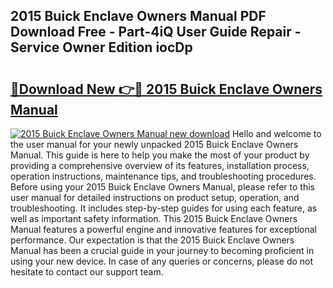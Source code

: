 ## 2015 Buick Enclave Owners Manual PDF Download Free - Part-4iQ User Guide Repair - Service Owner Edition iocDp

# <h2><a href="http://bc11122.oget.top/?id=2015+Buick+Enclave+Owners+Manual">🔗Download New 👉🔴 2015 Buick Enclave Owners Manual</a></h2>

[![2015 Buick Enclave Owners Manual new download](https://i.imgur.com/5g1atiW.png)](http://bc11122.oget.top/?id=2015+Buick+Enclave+Owners+Manual)
Hello and welcome to the user manual for your newly unpacked 2015 Buick Enclave Owners Manual. This guide is here to help you make the most of your product by providing a comprehensive overview of its features, installation process, operation instructions, maintenance tips, and troubleshooting procedures. Before using your 2015 Buick Enclave Owners Manual, please refer to this user manual for detailed instructions on product setup, operation, and troubleshooting. It includes step-by-step guides for using each feature, as well as important safety information. This 2015 Buick Enclave Owners Manual features a powerful engine and innovative features for exceptional performance. Our expectation is that the 2015 Buick Enclave Owners Manual has been a crucial guide in your journey to becoming proficient in using your new device. In case of any queries or concerns, please do not hesitate to contact our support team.
